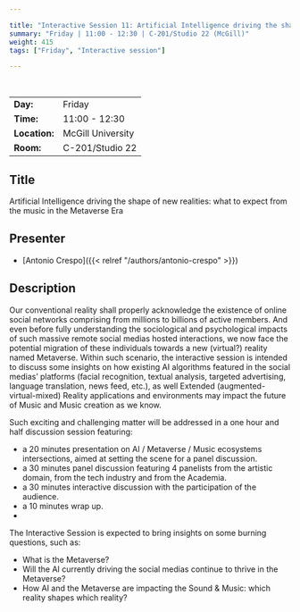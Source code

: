 ```yaml
---

title: "Interactive Session 11: Artificial Intelligence driving the shape of new realities"
summary: "Friday | 11:00 - 12:30 | C-201/Studio 22 (McGill)"
weight: 415
tags: ["Friday", "Interactive session"]

---
```


<br>

| | |
| - | - |
| **Day:** | Friday |
| **Time:** | 11:00 - 12:30 |
| **Location:** | McGill University |
| **Room:** | C-201/Studio 22 |

## Title

Artificial Intelligence driving the shape of new realities: what to expect from the music in the Metaverse Era

## Presenter

- [Antonio Crespo]({{< relref "/authors/antonio-crespo" >}})

## Description

Our conventional reality shall properly acknowledge the existence of online social networks comprising from millions to billions of active members. And even before fully understanding the sociological and psychological impacts of such massive remote social medias hosted interactions, we now face the potential migration of these individuals towards a new (virtual?) reality named Metaverse. Within such scenario, the interactive session is intended to discuss some insights on how existing AI algorithms featured in the social medias’ platforms (facial recognition, textual analysis, targeted advertising, language translation, news feed, etc.), as well Extended (augmented-virtual-mixed) Reality applications and environments may impact the future of Music and Music creation as we know.  

Such exciting and challenging matter will be addressed in a one hour and half discussion session featuring:  

- a 20 minutes presentation on AI / Metaverse / Music ecosystems intersections, aimed at setting the scene for a panel discussion.  
- a 30 minutes panel discussion featuring 4 panelists from the artistic domain, from the tech industry and from the Academia.  
- a 30 minutes interactive discussion with the participation of the audience.  
- a 10 minutes wrap up.  
- 
The Interactive Session is expected to bring insights on some burning questions, such as:  

- What is the Metaverse?  
- Will the AI currently driving the social medias continue to thrive in the Metaverse?  
- How AI and the Metaverse are impacting the Sound & Music: which reality shapes which reality? 